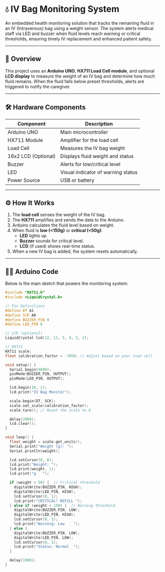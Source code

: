 # 💧 IV Bag Monitoring System

An embedded health monitoring solution that tracks the remaining fluid in an IV (Intravenous) bag using a weight sensor. The system alerts medical staff via LED and buzzer when fluid levels reach warning or critical thresholds, ensuring timely IV replacement and enhanced patient safety.

---

## 🚀 Overview

This project uses an **Arduino UNO**, **HX711 Load Cell module**, and optional **LCD display** to measure the weight of an IV bag and determine how much fluid remains. When the fluid falls below preset thresholds, alerts are triggered to notify the caregiver.

---

## 🛠️ Hardware Components

| Component         | Description                       |
|------------------|-----------------------------------|
| Arduino UNO       | Main microcontroller               |
| HX711 Module      | Amplifier for the load cell        |
| Load Cell         | Measures the IV bag weight         |
| 16x2 LCD (Optional) | Displays fluid weight and status |
| Buzzer            | Alerts for low/critical level      |
| LED               | Visual indicator of warning status |
| Power Source      | USB or battery                     |

---

## ⚙️ How It Works

1. The **load cell** senses the weight of the IV bag.
2. The **HX711** amplifies and sends the data to the Arduino.
3. Arduino calculates the fluid level based on weight.
4. When fluid is **low (<150g)** or **critical (<50g)**:
   - **LED** lights up.
   - **Buzzer** sounds for critical level.
   - **LCD** (if used) shows real-time status.
5. When a new IV bag is added, the system resets automatically.

---

## 🧑‍💻 Arduino Code

Below is the main sketch that powers the monitoring system:

```cpp
#include "HX711.h"
#include <LiquidCrystal.h>

// Pin Definitions
#define DT A1
#define SCK A0
#define BUZZER_PIN 9
#define LED_PIN 8

// LCD (optional)
LiquidCrystal lcd(12, 11, 5, 4, 3, 2);

// HX711
HX711 scale;
float calibration_factor = -7050; // Adjust based on your load cell

void setup() {
  Serial.begin(9600);
  pinMode(BUZZER_PIN, OUTPUT);
  pinMode(LED_PIN, OUTPUT);

  lcd.begin(16, 2);
  lcd.print("IV Bag Monitor");

  scale.begin(DT, SCK);
  scale.set_scale(calibration_factor);
  scale.tare(); // Reset the scale to 0

  delay(2000);
  lcd.clear();
}

void loop() {
  float weight = scale.get_units();
  Serial.print("Weight (g): ");
  Serial.println(weight);

  lcd.setCursor(0, 0);
  lcd.print("Weight: ");
  lcd.print(weight, 1);
  lcd.print("g   ");

  if (weight < 50) {  // Critical threshold
    digitalWrite(BUZZER_PIN, HIGH);
    digitalWrite(LED_PIN, HIGH);
    lcd.setCursor(0, 1);
    lcd.print("CRITICAL! REFILL ");
  } else if (weight < 150) {  // Warning threshold
    digitalWrite(BUZZER_PIN, LOW);
    digitalWrite(LED_PIN, HIGH);
    lcd.setCursor(0, 1);
    lcd.print("Warning: Low    ");
  } else {
    digitalWrite(BUZZER_PIN, LOW);
    digitalWrite(LED_PIN, LOW);
    lcd.setCursor(0, 1);
    lcd.print("Status: Normal  ");
  }

  delay(1000);
}
